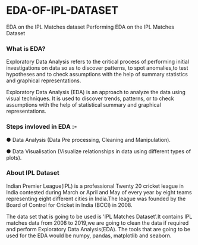 # EDA-OF-IPL-DATASET

EDA on the IPL Matches dataset
Performing EDA on the IPL Matches Dataset

### What is EDA?
Exploratory Data Analysis refers to the critical
process of performing initial investigations on data so as to discover
patterns, to spot anomalies,to test hypotheses and to check
assumptions with the help of summary statistics and graphical representations.

Exploratory Data Analysis (EDA) is an approach to 
analyze the data using visual techniques.
It is used to discover trends, patterns, or to check assumptions with 
the help of statistical summary and graphical representations.

### Steps invloved in EDA  :-
● Data Analysis (Data Pre processing, Cleaning and Manipulation).

● Data Visualisation (Visualize relationships in data using different types of plots).

### About IPL Dataset
Indian Premier League(IPL) is a professional Twenty 20 cricket league in India contested 
during March or April and May of every year by eight teams representing eight 
different cities in India.The league was founded by the Board of Control for Cricket 
in India (BCCI) in 2008.

The data set that is going to be used is 'IPL Matches Dataset'.It contains IPL matches 
data from 2008 to 2019,we are going to clean the data if required and perform Exploratory Data Analysis(EDA).
The tools that are going to be used for the EDA would be numpy, pandas, matplotlib and seaborn.
